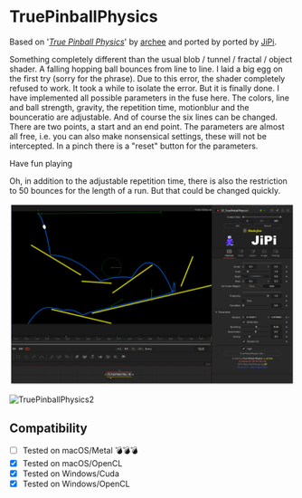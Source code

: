 TruePinballPhysics
==================

Based on '_[True Pinball Physics](https://www.shadertoy.com/view/4tBGRm)_' by [archee](https://www.shadertoy.com/user/archee) and ported by ported by [JiPi](../../Site/Profiles/JiPi.md).

Something completely different than the usual blob / tunnel / fractal / object shader.
A falling hopping ball bounces from line to line. I laid a big egg on the first try (sorry for the phrase). Due to this error, the shader completely refused to work. It took a while to isolate the error. But it is finally done. I have implemented all possible parameters in the fuse here. The colors, line and ball strength, gravity, the repetition time, motionblur and the bounceratio are adjustable. And of course the six lines can be changed. There are two points, a start and an end point. The parameters are almost all free, i.e. you can also make nonsensical settings, these will not be intercepted. In a pinch there is a "reset" button for the parameters.

Have fun playing

Oh, in addition to the adjustable repetition time, there is also the restriction to 50 bounces for the length of a run. But that could be changed quickly.

[![TruePinballPhysics](TruePinballPhysics.png)](TruePinballPhysics.fuse)

![TruePinballPhysics2](https://user-images.githubusercontent.com/78935215/116098822-a7d05980-a6ab-11eb-9e85-4ebd128ba09a.gif)





## Compatibility
- [ ] Tested on macOS/Metal :bomb::bomb::bomb:
- [x] Tested on macOS/OpenCL
- [x] Tested on Windows/Cuda
- [x] Tested on Windows/OpenCL